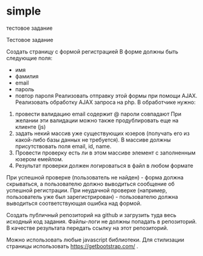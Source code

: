 # simple
тестовое задание

Тестовое задание

Создать страницу с формой регистрацией
В форме должны быть следующие поля:
- имя
- фамилия
- email
- пароль
- повтор пароля
Реализовать отправку этой формы при помощи AJAX.
Реализовать обработку AJAX запроса на php.
В обработчике нужно:
 1) провести валидацию
email содержит @
пароли совпадают
При желании эти валидации можно также продублировать еще на клиенте (js)
 2) задать некий массив уже существующих юзеров (получать его из какой-либо базы данных не требуется). В массиве должны присутствовать поля email, id, name.
 3) Провести проверку есть ли в этом массиве элемент с заполненным юзером емейлом.
 4) Результат проверки должен логироваться в файл в любом формате

При успешной проверке (пользователь не найден) - форма должна скрываться, а пользователю должно выводиться сообщение об успешной регистрации. 
При неудачной проверке (например, пользователь уже был зарегистрирован) - пользователю должна выводиться соответствующая ошибка над формой.

Создать публичный репозиторий на github и загрузить туда весь исходный код задания. Файлы-логи не должны попадать в репозиторий.
В качестве результата передать ссылку на этот репозиторий.

Можно использовать любые javascript библиотеки.
Для стилизации страницы использовать https://getbootstrap.com/ .
